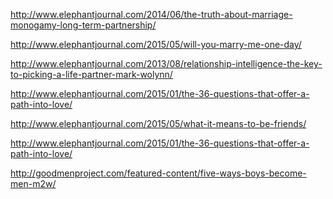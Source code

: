 <a href="http://www.elephantjournal.com/2014/06/the-truth-about-marriage-monogamy-long-term-partnership/" target="_blank">http://www.elephantjournal.com/2014/06/the-truth-about-marriage-monogamy-long-term-partnership/</a>

<a href="http://www.elephantjournal.com/2015/05/will-you-marry-me-one-day/" target="_blank">http://www.elephantjournal.com/2015/05/will-you-marry-me-one-day/</a>

<a href="http://www.elephantjournal.com/2013/08/relationship-intelligence-the-key-to-picking-a-life-partner-mark-wolynn/" target="_blank">http://www.elephantjournal.com/2013/08/relationship-intelligence-the-key-to-picking-a-life-partner-mark-wolynn/</a>

<a href="http://www.elephantjournal.com/2015/01/the-36-questions-that-offer-a-path-into-love/" target="_blank">http://www.elephantjournal.com/2015/01/the-36-questions-that-offer-a-path-into-love/</a>

<a href="http://www.elephantjournal.com/2015/05/what-it-means-to-be-friends/" target="_blank">http://www.elephantjournal.com/2015/05/what-it-means-to-be-friends/</a>

<a href="http://www.elephantjournal.com/2015/01/the-36-questions-that-offer-a-path-into-love/" target="_blank">http://www.elephantjournal.com/2015/01/the-36-questions-that-offer-a-path-into-love/</a>

<a href="http://goodmenproject.com/featured-content/five-ways-boys-become-men-m2w/" target="_blank">http://goodmenproject.com/featured-content/five-ways-boys-become-men-m2w/</a>
